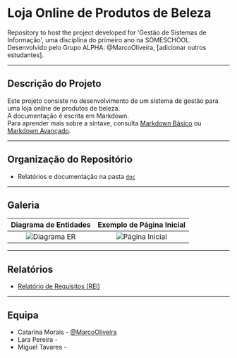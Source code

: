 # Loja Online de Produtos de Beleza

Repository to host the project developed for 'Gestão de Sistemas de Informação', uma disciplina do primeiro ano na SOMESCHOOL.  
Desenvolvido pelo Grupo ALPHA: @MarcoOliveira, [adicionar outros estudantes].

---

## Descrição do Projeto

Este projeto consiste no desenvolvimento de um sistema de gestão para uma loja online de produtos de beleza.  
A documentação é escrita em Markdown.  
Para aprender mais sobre a sintaxe, consulta [Markdown Básico](https://www.markdownguide.org/basic-syntax/) ou [Markdown Avançado](https://www.markdownguide.org/extended-syntax/).

---

## Organização do Repositório

- Relatórios e documentação na pasta [`doc`](./doc)

---

## Galeria

| Diagrama de Entidades | Exemplo de Página Inicial |
|:---------------------:|:-------------------------:|
| ![Diagrama ER](diagrams/diagrama-er.png) | ![Página Inicial](gallery/pagina-inicial.png) |

---

## Relatórios

- [Relatório de Requisitos (REI)](doc/relatorio-requisitos.pdf)

---

## Equipa

- Catarina Morais - [@MarcoOliveira](https://github.com/MarcoOliveira)
- Lara Pereira -
- Miguel Tavares - 

